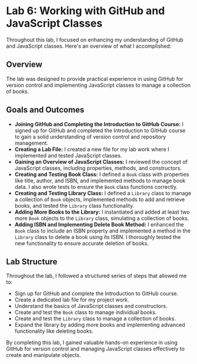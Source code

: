 # Lab 6: Working with GitHub and JavaScript Classes

Throughout this lab, I focused on enhancing my understanding of GitHub and JavaScript classes. Here's an overview of what I accomplished:

## Overview

The lab was designed to provide practical experience in using GitHub for version control and implementing JavaScript classes to manage a collection of books.

## Goals and Outcomes

- **Joining GitHub and Completing the Introduction to GitHub Course:** I signed up for GitHub and completed the Introduction to GitHub course to gain a solid understanding of version control and repository management.
- **Creating a Lab File:** I created a new file for my lab work where I implemented and tested JavaScript classes.
- **Gaining an Overview of JavaScript Classes:** I reviewed the concept of JavaScript classes, including properties, methods, and constructors.
- **Creating and Testing Book Class:** I defined a `Book` class with properties like title, author, and ISBN, and implemented methods to manage book data. I also wrote tests to ensure the `Book` class functions correctly.
- **Creating and Testing Library Class:** I defined a `Library` class to manage a collection of `Book` objects, implemented methods to add and retrieve books, and tested the `Library` class functionality.
- **Adding More Books to the Library:** I instantiated and added at least two more `Book` objects to the `Library` class, simulating a collection of books.
- **Adding ISBN and Implementing Delete Book Method:** I enhanced the `Book` class to include an ISBN property and implemented a method in the `Library` class to delete a book using its ISBN. I thoroughly tested the new functionality to ensure accurate deletion of books.

## Lab Structure

Throughout the lab, I followed a structured series of steps that allowed me to:
- Sign up for GitHub and complete the Introduction to GitHub course.
- Create a dedicated lab file for my project work.
- Understand the basics of JavaScript classes and constructors.
- Create and test the `Book` class to manage individual books.
- Create and test the `Library` class to manage a collection of books.
- Expand the library by adding more books and implementing advanced functionality like deleting books.

By completing this lab, I gained valuable hands-on experience in using GitHub for version control and managing JavaScript classes effectively to create and manipulate objects.
